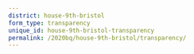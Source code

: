 ```yaml
---
district: house-9th-bristol
form_type: transparency
unique_id: house-9th-bristol-transparency
permalink: /2020bq/house-9th-bristol/transparency/
---
```


